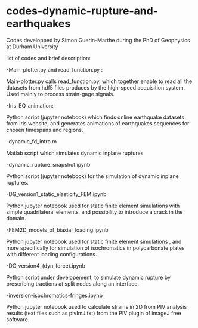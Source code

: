 # codes-dynamic-rupture-and-earthquakes
Codes developped by Simon Guerin-Marthe during the PhD of Geophysics at Durham University

list of codes and brief description:

-Main-plotter.py and read_function.py : 

Main-plotter.py calls read_function.py, 
which together enable to read all the datasets from hdf5 files produces by the
high-speed acquisition system. Used mainly to process strain-gage signals.

-Iris_EQ_animation:

Python script (jupyter notebook) which finds online earthquake datasets from Iris website,
and generates animations of earthquakes sequences for chosen timespans and regions.

-dynamic_fd_intro.m

Matlab script which simulates dynamic inplane ruptures

-dynamic_rupture_snapshot.ipynb

Python script (jupyter notebook) for the simulation of dynamic inplane ruptures.

-DG_version1_static_elasticity_FEM.ipynb

Python jupyter notebook used for static finite element simulations 
with simple quadrilateral elements, and possibility to introduce a crack in the domain.

-FEM2D_models_of_biaxial_loading.ipynb

Python jupyter notebook used for static finite element simulations , and more specifically
for simulation of isochromatics in polycarbonate plates with different loading configurations.

-DG_version4_(dyn_force).ipynb

Python script under developement, to simulate dynamic rupture by prescribing tractions at split nodes
along an interface.

-inversion-isochromatics-fringes.ipynb

Python jupyter notebook used to calculate strains in 2D from PIV analysis results 
(text files such as pivImJ.txt) from the PIV plugin of imageJ free software.


